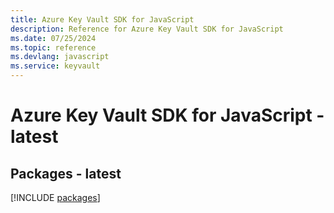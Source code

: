 ```yaml
---
title: Azure Key Vault SDK for JavaScript
description: Reference for Azure Key Vault SDK for JavaScript
ms.date: 07/25/2024
ms.topic: reference
ms.devlang: javascript
ms.service: keyvault
---
```

# Azure Key Vault SDK for JavaScript - latest
## Packages - latest
[!INCLUDE [packages](key-vault-index.md)]